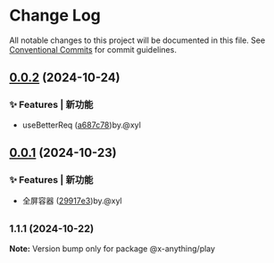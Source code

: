 # Change Log

All notable changes to this project will be documented in this file.
See [Conventional Commits](https://conventionalcommits.org) for commit guidelines.

## [0.0.2](https://github.com/qq1031824970/x-anything/compare/v0.0.1...v0.0.2) (2024-10-24)

### ✨ Features | 新功能

* useBetterReq ([a687c78](https://github.com/qq1031824970/x-anything/commit/a687c78ce03ad0addb8d1db162f21943fd48fc90))by.@xyl

## [0.0.1](https://github.com/qq1031824970/x-anything/compare/v1.1.2...v0.0.1) (2024-10-23)

### ✨ Features | 新功能

* 全屏容器 ([29917e3](https://github.com/qq1031824970/x-anything/commit/29917e3da67ba1c584a680fb973a481e0a7a36a3))by.@xyl

## <small>1.1.1 (2024-10-22)</small>

**Note:** Version bump only for package @x-anything/play
